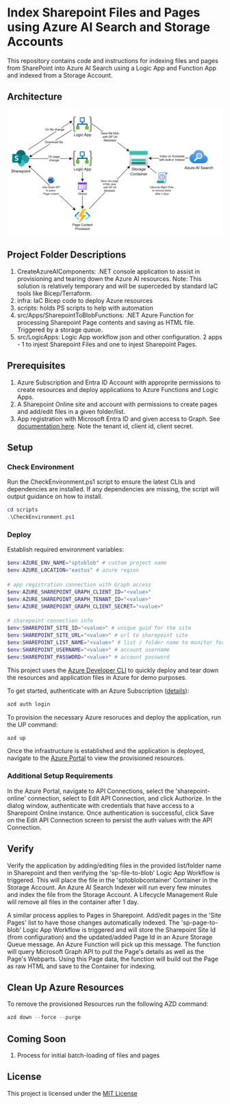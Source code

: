# Index Sharepoint Files and Pages using Azure AI Search and Storage Accounts

This repository contains code and instructions for indexing files and pages from SharePoint into Azure AI Search using a Logic App and Function App and indexed from a Storage Account.

## Architecture

![Architecture](/assets/architecture.png)

## Project Folder Descriptions

1. CreateAzureAIComponents: .NET console application to assist in provisioning and tearing down the Azure AI resources. Note: This solution is relatively temporary and will be superceded by standard IaC tools like Bicep/Terraform.
2. infra: IaC Bicep code to deploy Azure resources
3. scripts: holds PS scripts to help with automation
4. src/Apps/SharepointToBlobFunctions: .NET Azure Function for processing Sharepoint Page contents and saving as HTML file. Triggered by a storage queue.
5. src/LogicApps: Logic App workflow json and other configuration. 2 apps - 1 to injest Sharepoint Files and one to injest Sharepoint Pages.

## Prerequisites

1. Azure Subscription and Entra ID Account with approprite permissions to create resources and deploy applications to Azure Functions and Logic Apps.
2. A Sharepoint Online site and account with permissions to create pages and add/edit files in a given folder/list.
3. App registration with Microsoft Entra ID and given access to Graph. See [documentation here](https://learn.microsoft.com/en-us/graph/tutorials/dotnet-app-only?tabs=aad&tutorial-step=1). Note the tenant id, client id, client secret.

## Setup

### Check Environment

Run the CheckEnvironment.ps1 script to ensure the latest CLIs and dependencies are installed. If any dependencies are missing, the script will output guidance on how to install.

```powershell
cd scripts
.\CheckEnvironment.ps1
```

### Deploy

Establish required environment variables:

```powershell
$env:AZURE_ENV_NAME="sptoblob" # custom project name
$env:AZURE_LOCATION="eastus" # azure region

# app registration connection with Graph access
$env:AZURE_SHAREPOINT_GRAPH_CLIENT_ID="<value>" 
$env:AZURE_SHAREPOINT_GRAPH_TENANT_ID="<value>"
$env:AZURE_SHAREPOINT_GRAPH_CLIENT_SECRET="<value>"

# sharepoint connection info
$env:SHAREPOINT_SITE_ID="<value>" # unique guid for the site
$env:SHAREPOINT_SITE_URL="<value>" # url to sharepoint site
$env:SHAREPOINT_LIST_NAME="<value>" # list / folder name to monitor for indexing
$env:SHAREPOINT_USERNAME="<value>" # account username
$env:SHAREPOINT_PASSWORD="<value>" # account password
```

This project uses the [Azure Developer CLI](https://learn.microsoft.com/en-us/azure/developer/azure-developer-cli/overview) to quickly deploy and tear down the resources and application files in Azure for demo purposes.

To get started, authenticate with an Azure Subscription ([details](https://learn.microsoft.com/en-us/azure/developer/azure-developer-cli/reference#azd-auth-login)):

```powershell
azd auth login
```

To provision the necessary Azure resoruces and deploy the application, run the UP command:

```powershell
azd up
```

Once the infrastructure is established and the application is deployed, navigate to the [Azure Portal](https://portal.azure.com) to view the provisioned resources.

### Additional Setup Requirements

In the Azure Portal, navigate to API Connections, select the 'sharepoint-online' connection, select to Edit API Connection, and click Authorize. In the dialog window, authenticate with credentials that have access to a Sharepoint Online instance. Once authentication is successful, click Save on the Edit API Connection screen to persist the auth values with the API Connection.

## Verify

Verify the application by adding/editing files in the provided list/folder name in Sharepoint and then verifying the 'sp-file-to-blob' Logic App Workflow is triggered. This will place the file in the 'sptoblobcontainer' Container in the Storage Account. An Azure AI Search Indexer will run every few minutes and index the file from the Storage Account. A Lifecycle Management Rule will remove all files in the container after 1 day.

A similar process applies to Pages in Sharepoint. Add/edit pages in the 'Site Pages' list to have those changes automatically indexed. The 'sp-page-to-blob' Logic App Workflow is triggered and will store the Sharepoint Site Id (from configuration) and the updated/added Page Id in an Azure Storage Queue message. An Azure Function will pick up this message. The function will query Microsoft Graph API to pull the Page's details as well as the Page's Webparts. Using this Page data, the function will build out the Page as raw HTML and save to the Container for indexing.

## Clean Up Azure Resources

To remove the provisioned Resources run the following AZD command:

```powershell
azd down --force --purge
```

## Coming Soon

1. Process for initial batch-loading of files and pages

## License

This project is licensed under the [MIT License](LICENSE)
